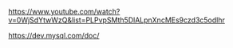 https://www.youtube.com/watch?v=0WjSdYtwWzQ&list=PLPvpSMth5DlALpnXncMEs9czd3c5odlhr

https://dev.mysql.com/doc/
